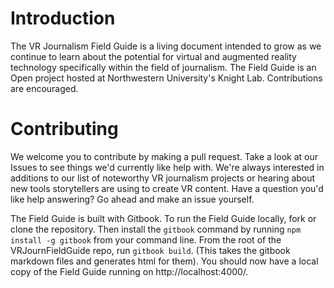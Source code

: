 # Introduction

The VR Journalism Field Guide is a living document intended to grow as we continue to learn about the potential for virtual and augmented reality technology specifically within the field of journalism. The Field Guide is an Open project hosted at Northwestern University's Knight Lab. Contributions are encouraged.

# Contributing

We welcome you to contribute by making a pull request. Take a look at our Issues to see things we'd currently like help with. We're always interested in additions to our list of noteworthy VR journalism projects or hearing about new tools storytellers are using to create VR content. Have a question you'd like help answering? Go ahead and make an issue yourself.

The Field Guide is built with Gitbook. To run the Field Guide locally, fork or clone the repository. Then install the `gitbook` command by running `npm install -g gitbook` from your command line. From the root of the VRJournFieldGuide repo, run `gitbook build`. (This takes the gitbook markdown files and generates html for them). You should now have a local copy of the Field Guide running on http://localhost:4000/.
